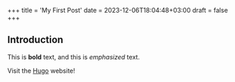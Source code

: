 +++
title = 'My First Post'
date = 2023-12-06T18:04:48+03:00
draft = false
+++
## Introduction

This is **bold** text, and this is *emphasized* text.

Visit the [Hugo](https://gohugo.io) website!
